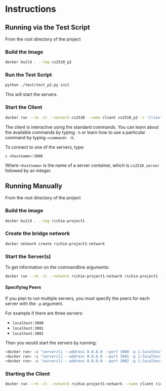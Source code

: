 # Instructions

## Running via the Test Script

From the root directory of the project

### Build the Image

```bash
docker build . --tag cs2510_p2
```

### Run the Test Script

```bash
python ./test/test_p2.py init
```

This will start the servers.

### Start the Client

```bash
docker run --rm -it --network cs2510 --name client cs2510_p2 -c "clientcli" 
```

The client is interactive using the standard commands. You can learn about the available commands by typing `-h` or learn how to use a particular command by typing `<command> -h`.

To connect to one of the servers, type:
```
c <hostname>:3000
```

Where `<hostname>` is the name of a server container, which is `cs2510_server` followed by an integer.

## Running Manually

From the root directory of the project

### Build the image

```bash
docker build . --tag richie-project1
```

### Create the bridge network

```bash
docker network create richie-project1-network
```

### Start the Server(s)

To get information on the commandline arguments:
```bash
docker run --rm -it --network richie-project1-network richie-project1 -c "servercli -h"
```

#### Specifying Peers

If you plan to run multiple servers, you must specify the peers for each server with the `-p` argument.

For example if there are three servers:
* `localhost:3000`
* `localhost:3001`
* `localhost:3002`

Then you would start the servers by running:
```bash
<docker run> -c "servercli --address 0.0.0.0 --port 3000 -p 1:localhost:3000 -p 2:localhost:3001 -p 3:localhost:3002 1" # Starts a server on localhost:3000 with ID 1 and two peers
<docker run> -c "servercli --address 0.0.0.0 --port 3001 -p 1:localhost:3000 -p 2:localhost:3001 -p 3:localhost:3002" 2
<docker run> -c "servercli --address 0.0.0.0 --port 3002 -p 1:localhost:3000 -p 2:localhost:3001 -p 3:localhost:3002" 3
```

### Starting the Client

```bash
docker run --rm -it --network richie-project1-network --name client richie-project1 -c "clientcli"
```
